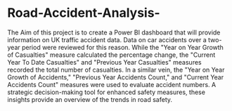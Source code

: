 # Road-Accident-Analysis-
The Aim of this project is to create a Power BI dashboard that will provide information on UK traffic accident data.
Data on car accidents over a two-year period were reviewed for this reason. While the "Year on Year Growth of Casualties" measure calculated the percentage change, the "Current Year To Date Casualties" and "Previous Year Casualties" measures recorded the total number of casualties. 
In a similar vein, the "Year on Year Growth of Accidents," "Previous Year Accidents Count," and "Current Year Accidents Count" measures were used to evaluate accident numbers.
A strategic decision-making tool for enhanced safety measures, these insights provide an overview of the trends in road safety.
